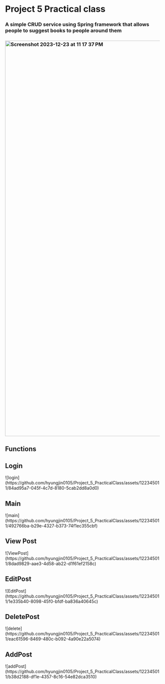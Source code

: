 <h1>Project 5 Practical class</h1>

<h3>A simple CRUD service using Spring framework that allows people to suggest books to people around them<h3>

<img width="1287" alt="Screenshot 2023-12-23 at 11 17 37 PM" src="https://github.com/hyungjin0105/Project_5_PracticalClass/assets/122345011/c53e52a7-9797-425e-b552-6df2d9dcf956">

<h2>Functions</h2>
<h2>Login</h2>
![login](https://github.com/hyungjin0105/Project_5_PracticalClass/assets/122345011/84ad95a7-045f-4c7d-8180-5cab2dd8a0d0)
<h2>Main</h2>
![main](https://github.com/hyungjin0105/Project_5_PracticalClass/assets/122345011/492766ba-b29e-4327-b373-74f1ec355cbf)
<h2>View Post</h2>
![ViewPost](https://github.com/hyungjin0105/Project_5_PracticalClass/assets/122345011/8dad9829-aae3-4d58-ab22-d1f61ef2158c)
<h2>EditPost</h2>
![EditPost](https://github.com/hyungjin0105/Project_5_PracticalClass/assets/122345011/1e335b40-8098-45f0-bfdf-ba836a40645c)
<h2>DeletePost</h2>
![delete](https://github.com/hyungjin0105/Project_5_PracticalClass/assets/122345011/eac61596-8469-480c-b092-4a90e22a5074)
<h2>AddPost</h2>
![addPost](https://github.com/hyungjin0105/Project_5_PracticalClass/assets/122345011/b38d2188-df1e-4357-8c16-54e82dca3510)

